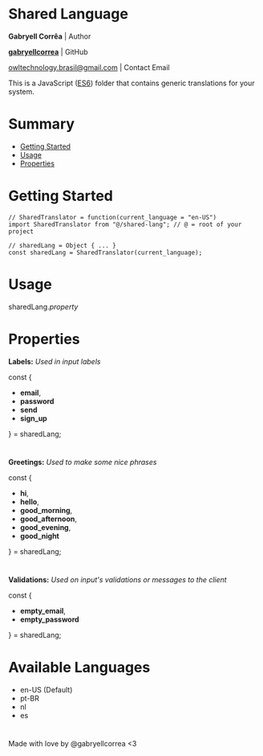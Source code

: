# Shared Language
**Gabryell Corrêa** | Author

**[gabryellcorrea](https://github.com/gabryellcorrea)** | GitHub


owltechnology.brasil@gmail.com | Contact Email

This is a JavaScript ([ES6](https://www.w3schools.com/js/js_es6.asp)) folder that contains generic translations for your system.

# Summary

- [Getting Started](#getting-started)
- [Usage](#usage)
- [Properties](#properties)


# Getting Started

    // SharedTranslator = function(current_language = "en-US")
    import SharedTranslator from "@/shared-lang"; // @ = root of your project
    
    // sharedLang = Object { ... }
    const sharedLang = SharedTranslator(current_language);


# Usage
sharedLang.*property*

# Properties

**Labels:**
*Used in input labels*

const {

- **email**,
- **password**
- **send**
- **sign_up**

} = sharedLang;

#

**Greetings:**
*Used to make some nice phrases*

const {

- **hi**,
- **hello**,
- **good_morning**,
- **good_afternoon**,
- **good_evening**,
- **good_night**

} = sharedLang;

#

**Validations:**
*Used on input's validations or messages to the client*

const {

- **empty_email**,
- **empty_password**

} = sharedLang;

# Available Languages
- en-US (Default)
- pt-BR
- nl
- es

#

Made with love by @gabryellcorrea <3
